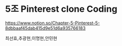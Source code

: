 # 5조 Pinterest clone Coding
https://www.notion.so/Chapter-5-Pinterest-5-8dbbaaf45dab415d9e51d6a935766183

최선효,추광현,이명현,안민현
